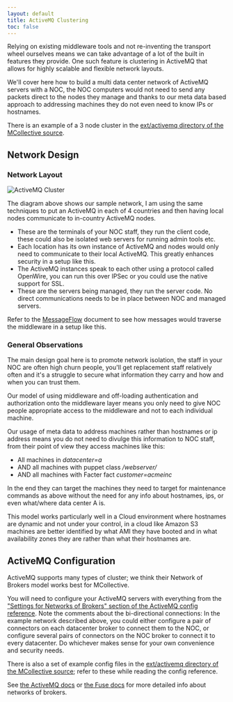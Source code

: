 ```yaml
---
layout: default
title: ActiveMQ Clustering
toc: false
---
```

[MessageFlow]: /mcollective/reference/basic/messageflow.html
[NetworksOfBrokers]: http://activemq.apache.org/networks-of-brokers.html
[SampleConfig]: http://github.com/puppetlabs/marionette-collective/tree/master/ext/activemq/
[fuse_cluster]: http://fusesource.com/docs/broker/5.5/clustering/index.html
[activemq_network]: /mcollective/deploy/middleware/activemq.html#settings-for-networks-of-brokers

Relying on existing middleware tools and not re-inventing the transport wheel ourselves means we can take advantage of a lot of the built in features they provide.  One such feature is clustering in ActiveMQ that allows for highly scalable and flexible network layouts.

We'll cover here how to build a multi data center network of ActiveMQ servers with a NOC, the NOC computers would not need to send any packets direct to the nodes they manage and thanks to our meta data based approach to addressing machines they do not even need to know IPs or hostnames.

There is an example of a 3 node cluster in the [ext/activemq directory of the MCollective source][SampleConfig].

## Network Design

### Network Layout

![ActiveMQ Cluster](/mcollective/images/activemq-multi-locations.png)

The diagram above shows our sample network, I am using the same techniques to put an ActiveMQ in each of 4 countries and then having local nodes communicate to in-country ActiveMQ nodes.

* These are the terminals of your NOC staff, they run the client code, these could also be isolated web servers for running admin tools etc.
* Each location has its own instance of ActiveMQ and nodes would only need to communicate to their local ActiveMQ.  This greatly enhances security in a setup like this.
* The ActiveMQ instances speak to each other using a protocol called OpenWire, you can run this over IPSec or you could use the native support for SSL.
* These are the servers being managed, they run the server code.  No direct communications needs to be in place between NOC and managed servers.

Refer to the [MessageFlow][] document to see how messages would traverse the middleware in a setup like this.

### General Observations
The main design goal here is to promote network isolation, the staff in your NOC are often high churn people, you'll get replacement staff relatively often and it's a struggle to secure what information they carry and how and when you can trust them.

Our model of using middleware and off-loading authentication and authorization onto the middleware layer means you only need to give NOC people appropriate access to the middleware and not to each individual machine.

Our usage of meta data to address machines rather than hostnames or ip address means you do not need to divulge this information to NOC staff, from their point of view they access machines like this:

* All machines in _datacenter=a_
* AND all machines with puppet class _/webserver/_
* AND all machines with Facter fact _customer=acmeinc_

In the end they can target the machines they need to target for maintenance commands as above without the need for any info about hostnames, ips, or even what/where data center A is.

This model works particularly well in a Cloud environment where hostnames are dynamic and not under your control, in a cloud like Amazon S3 machines are better identified by what AMI they have booted and in what availability zones they are rather than what their hostnames are.

## ActiveMQ Configuration

ActiveMQ supports many types of cluster; we think their Network of Brokers model works best for MCollective.

You will need to configure your ActiveMQ servers with everything from the ["Settings for Networks of Brokers" section of the ActiveMQ config reference][activemq_network]. Note the comments about the bi-directional connections: In the example network described above, you could either configure a pair of connectors on each datacenter broker to connect them to the NOC, or configure several pairs of connectors on the NOC broker to connect it to every datacenter. Do whichever makes sense for your own convenience and security needs.

There is also a set of example config files in the [ext/activemq directory of the MCollective source][SampleConfig]; refer to these while reading the config reference. 

See [the ActiveMQ docs][NetworksOfBrokers] or [the Fuse docs][fuse_cluster] for more detailed info about networks of brokers.

